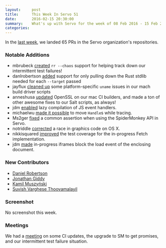 ```yaml
---
layout:     post
title:      This Week In Servo 51
date:       2016-02-15 20:30:00
summary:    What's up with Servo for the week of 08 Feb 2016 - 15 Feb 2016
categories:
---
```


In the [last week](https://github.com/pulls?page=1&q=is%3Apr+is%3Amerged+closed%3A2016-02-08..2016-02-15+user%3Aservo), we landed 65 PRs in the Servo organization's repositories.

### Notable Additions

- mbrubeck [created](https://github.com/servo/servo/pull/9607) `rr --chaos` support for helping track down our intermittent test failures!
- danlrobertson [added](https://github.com/servo/servo/pull/9611) support for only pulling down the Rust stdlib needed for each `--target` passed
- jayflux [cleaned up](https://github.com/servo/servo/pull/9624) some platform-specific `uname` issues in our mach build driver scripts
- anneshusa [updated](https://github.com/servo/saltfs/pull/218) OpenSSL on our mac CI builders, and made a ton of other awesome fixes to our Salt scripts, as always!
- jdm [enabled](https://github.com/servo/servo/pull/8491) lazy compilation of JS event handlers.
- michaelwu [made it possible](https://github.com/servo/html5ever/pull/193) to move `Handle`s while tracing.
- Ms2ger [fixed](https://github.com/servo/servo/pull/9584) a common assertion when using the SpiderMonkey API in Servo.
- notriddle [corrected](https://github.com/servo/rust-layers/pull/228) a race in graphics code on OS X.
- nikkisquared [improved](https://github.com/servo/servo/pull/9525) the test coverage for the in-progress Fetch implementation.
- jdm [made](https://github.com/servo/servo/pull/6677) in-progress iframes block the load event of the enclosing document.

### New Contributors

 - [Daniel Robertson](https://github.com/danlrobertson)
 - [Jonathan Giddy](https://github.com/jongiddy)
 - [Kamil Muszyński](https://github.com/kmuszyn)
 - [Suvish Varghese Thoovamalayil](https://github.com/vishy1618)

### Screenshot

No screenshot this week.

### Meetings

We had a [meeting](https://github.com/servo/servo/wiki/Meeting-2016-02-08) on some CI updates, the upgrade to SM to get promises, and our intermittent test failure situation.
